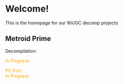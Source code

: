 # Welcome!
This is the homepage for our Wii/GC decomp projects

## Metroid Prime
Decompilation: <div style="color: #FFA500">In Progress</p>
PC Port: <div style="color: #FFA500">In Progress</p>
